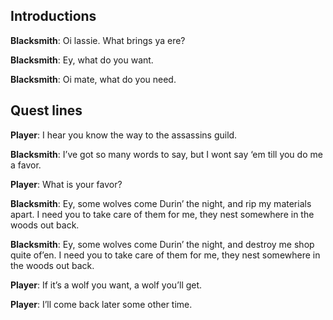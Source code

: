 <h2>Introductions</h2>

**Blacksmith**: Oi lassie. What brings ya ere?

**Blacksmith**: Ey, what do you want.

**Blacksmith**: Oi mate, what do you need.


<h2>Quest lines</h2>

**Player**: I hear you know the way to the assassins guild.

**Blacksmith**: I’ve got so many words to say, but I wont say ‘em till you do me a favor.

**Player**: What is your favor?

**Blacksmith**: Ey, some wolves come Durin’ the night, and rip my materials apart. I need you to take care of them for me, they nest somewhere in the woods out back.

**Blacksmith**: Ey, some wolves come Durin’ the night, and destroy me shop quite of’en. I need you to take care of them for me, they nest somewhere in the woods out back.

**Player**: If it’s a wolf you want, a wolf you’ll get.

**Player**: I’ll come back later some other time.
